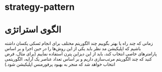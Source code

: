 # strategy-pattern



# الگوی استراتژی
زمانی که چند راه یا بهتر بگوییم چند الگوریتم مختلف برای انجام تَسکی یکسان داشته باشیم که اپلیکیشن مد نظر باید یکی از این روش‌ها را در حین اجرا و بر اساس پارامترهای خاصی انتخاب کند، باید از این دیزاین پترن استفاده نماییم (برای مثال، فرض کنید که چند الگوریتم مرتب‌سازی داریم و بر اساس تعداد عناصر یک آرایه، الگوریتمی انتخاب خواهد شد که منجر به بهبود پرفورمنس اپلیکیشن شود.)
